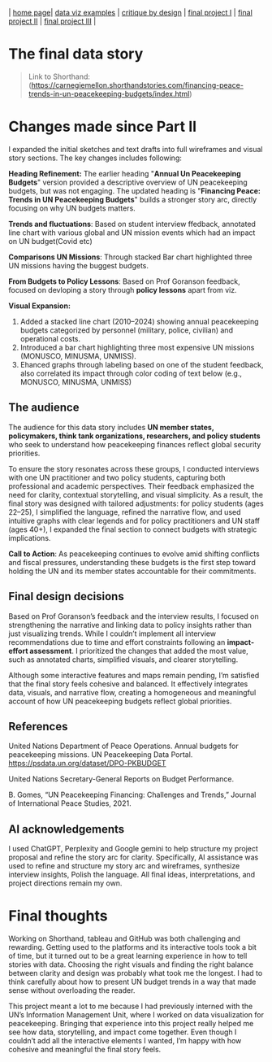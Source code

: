 | [home page](https://shishankmustang10.github.io/Shishank_CMU/)| [data viz examples](dataviz-examples) | [critique by design](critique-by-design) | [final project I](final-project-part-one) | [final project II](final-project-part-two) | [final project III](final-project-part-three) |

# The final data story
> Link to Shorthand: (https://carnegiemellon.shorthandstories.com/financing-peace-trends-in-un-peacekeeping-budgets/index.html)

# Changes made since Part II

I expanded the initial sketches and text drafts into full wireframes and visual story sections. The key changes includes following:

**Heading Refinement:**
The earlier heading "**Annual Un Peacekeeping Budgets**" version provided a descriptive overview of UN peacekeeping budgets, but was not engaging. The updated heading is "**Financing Peace: Trends in UN Peacekeeping Budgets**" builds a stronger story arc, directly focusing on why UN budgets matters.

**Trends and fluctuations**: Based on student interview ffedback, annotated line chart with various global and UN mission events which had an impact on UN budget(Covid etc)

**Comparisons UN Missions**: Through stacked Bar chart highlighted three UN missions having the buggest budgets.

**From Budgets to Policy Lessons**: Based on Prof Goranson feedback, focused on devloping a story through **policy lessons** apart from viz.

**Visual Expansion:**

1. Added a stacked line chart (2010–2024) showing annual peacekeeping budgets categorized by personnel (military, police, civilian) and operational costs.
2. Introduced a bar chart highlighting three most expensive UN missions (MONUSCO, MINUSMA, UNMISS).
3. Ehanced graphs through labeling based on one of the student feedback, also correlated its impact through color coding of text below (e.g., MONUSCO, MINUSMA, UNMISS)


## The audience

The audience for this data story includes **UN member states, policymakers, think tank organizations, researchers, and policy students** who seek to understand how peacekeeping finances reflect global security priorities. 

To ensure the story resonates across these groups, I conducted interviews with one UN practitioner and two policy students, capturing both professional and academic perspectives. Their feedback emphasized the need for clarity, contextual storytelling, and visual simplicity. As a result, the final story was designed with tailored adjustments: for policy students (ages 22–25), I simplified the language, refined the narrative flow, and used intuitive graphs with clear legends and for policy practitioners and UN staff (ages 40+), I expanded the final section to connect budgets with strategic implications. 

**Call to Action**: As peacekeeping continues to evolve amid shifting conflicts and fiscal pressures, understanding these budgets is the first step toward holding the UN and its member states accountable for their commitments.

## Final design decisions

Based on Prof Goranson’s feedback and the interview results, I focused on strengthening the narrative and linking data to policy insights rather than just visualizing trends. While I couldn’t implement all interview recommendations due to time and effort constraints following an **impact-effort assessment**. I prioritized the changes that added the most value, such as annotated charts, simplified visuals, and clearer storytelling. 

Although some interactive features and maps remain pending, I’m satisfied that the final story feels cohesive and balanced. It effectively integrates data, visuals, and narrative flow, creating a homogeneous and meaningful account of how UN peacekeeping budgets reflect global priorities.


## References

United Nations Department of Peace Operations. Annual budgets for peacekeeping missions. UN Peacekeeping Data Portal. https://psdata.un.org/dataset/DPO-PKBUDGET

United Nations Secretary-General Reports on Budget Performance.

B. Gomes, “UN Peacekeeping Financing: Challenges and Trends,” Journal of International Peace Studies, 2021.


## AI acknowledgements

I used ChatGPT, Perplexity and Google gemini to help structure my project proposal and refine the story arc for clarity. Specifically, AI assistance was used to refine and structure my story arc and wireframes, synthesize interview insights, Polish the language. All final ideas, interpretations, and project directions remain my own.

# Final thoughts

Working on  Shorthand, tableau and GitHub was both challenging and rewarding. Getting used to the platforms and its interactive tools took a bit of time, but it turned out to be a great learning experience in how to tell stories with data. Choosing the right visuals and finding the right balance between clarity and design was probably what took me the longest. I had to think carefully about how to present UN budget trends in a way that made sense without overloading the reader.

This project meant a lot to me because I had previously interned with the UN’s Information Management Unit, where I worked on data visualization for peacekeeping. Bringing that experience into this project really helped me see how data, storytelling, and impact come together. Even though I couldn’t add all the interactive elements I wanted, I’m happy with how cohesive and meaningful the final story feels.
